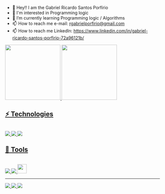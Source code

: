 - 👋 Hey!! I am the Gabriel Ricardo Santos Porfírio
- 👀 I'm interested in Programming logic
- 🌱 I’m currently learning Programming logic / Algorithms
- 📫 How to reach me e-mail: rgabrielporfirio@gmail.com 
- 📫 How to reach me Linkedln: https://www.linkedin.com/in/gabriel-ricardo-santos-porfirio-72a96121b/

<div>
  <a href="https://github.com/mhsbiel">
  <img height="180em" src="https://github-readme-stats.vercel.app/api?username=mhsbiel&show_icons=true&theme=dracula&include_all_commits=true&count_private=true"/>
  <img height="180em" src="https://github-readme-stats.vercel.app/api/top-langs/?username=mhsbiel&layout=compact&langs_count=7&theme=dracula"/>
</div>

  ## ⚡ Technologies
 <div style="display: inline_block"><br>
  
  <img src="https://img.shields.io/badge/HTML-239120?style=for-the-badge&logo=html5&logoColor=white">
  <img src="https://img.shields.io/badge/CSS-239120?&style=for-the-badge&logo=css3&logoColor=white">
  <img src="https://img.shields.io/badge/JavaScript-F7DF1E?style=for-the-badge&logo=javascript&logoColor=black">
</div>
  
 ## 🧰 Tools
 <div style="display: inline_block"><br>
   <img src="https://img.shields.io/badge/Windows-0078D6?style=for-the-badge&logo=windows&logoColor=white">
   <img src="https://img.shields.io/badge/Android-3DDC84?style=for-the-badge&logo=android&logoColor=white">
   <img height="30rem" src="https://img.shields.io/badge/-VScode-007ACC?style=flat-square&logo=visual-studio-code">
 </div>
<hr>
  <div> 
    <a href="https://www.instagram.com/mhs__biel/" target="_blank">
      <img src="https://img.shields.io/badge/Instagram-E4405F?style=for-the-badge&logo=instagram&logoColor=white" target="_blank">
    </a>
    <a href = "mailto:rgabrielporfirio@gmail.com">
      <img src="https://img.shields.io/badge/Gmail-D14836?style=for-the-badge&logo=gmail&logoColor=white">
    </a>
    <a href="https://www.linkedin.com/in/gabriel-ricardo-santos-porf%C3%ADrio-72a96121b/" target="_blank">
      <img src="https://img.shields.io/badge/LinkedIn-0077B5?style=for-the-badge&logo=linkedin&logoColor=white" target="_blank">
    </a>
  </div>

